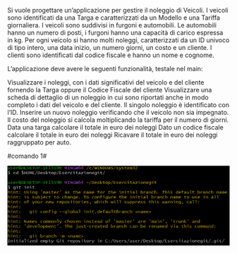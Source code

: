 Si vuole progettare un’applicazione per gestire il noleggio di Veicoli. I veicoli sono identificati da una Targa e caratterizzati da un Modello e una Tariffa giornaliera. I veicoli sono suddivisi in furgoni e automobili. Le automobili hanno un numero di posti, i furgoni hanno una capacità di carico espressa in kg.
Per ogni veicolo si hanno molti noleggi, caratterizzati da un ID univoco di tipo intero, una data inizio, un numero giorni, un costo e un cliente. I clienti sono identificati dal codice fiscale e hanno un nome e cognome.

L’applicazione deve avere le seguenti funzionalità, testale nel main:

Visualizzare i noleggi, con i dati significativi del veicolo e del cliente fornendo la Targa oppure il Codice Fiscale del cliente
Visualizzare una scheda di dettaglio di un noleggio in cui sono riportati anche in modo completo i dati del veicolo e del cliente. Il singolo noleggio è identificato con l’ID.
Inserire un nuovo noleggio verificando che il veicolo non sia impegnato. Il costo del noleggio si calcola moltiplicando la tariffa per il numero di giorni.
Data una targa calcolare il totale in euro dei noleggi
Dato un codice fiscale calcolare il totale in euro dei noleggi
Ricavare il totale in euro dei noleggi raggruppato per auto.

#comando 1#

![](comandi1.png)


